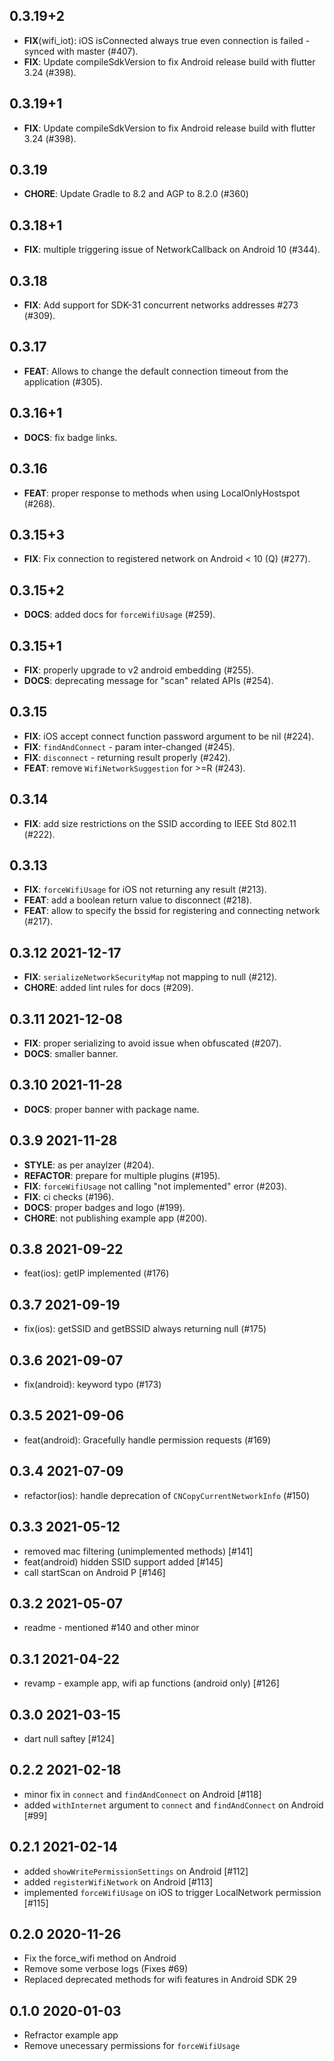 ## 0.3.19+2

 - **FIX**(wifi_iot): iOS isConnected always true even connection is failed - synced with master (#407).
 - **FIX**: Update compileSdkVersion to fix Android release build with flutter 3.24 (#398).

## 0.3.19+1

 - **FIX**: Update compileSdkVersion to fix Android release build with flutter 3.24 (#398).

## 0.3.19

 - **CHORE**: Update Gradle to 8.2 and AGP to 8.2.0 (#360)

## 0.3.18+1

 - **FIX**: multiple triggering issue of NetworkCallback on Android 10 (#344).

## 0.3.18

 - **FIX**: Add support for SDK-31 concurrent networks addresses #273 (#309).

## 0.3.17

 - **FEAT**: Allows to change the default connection timeout from the application (#305).

## 0.3.16+1

 - **DOCS**: fix badge links.

## 0.3.16

 - **FEAT**: proper response to methods when using LocalOnlyHostspot (#268).

## 0.3.15+3

 - **FIX**: Fix connection to registered network on Android < 10 (Q) (#277).

## 0.3.15+2

 - **DOCS**: added docs for `forceWifiUsage` (#259).

## 0.3.15+1

 - **FIX**: properly upgrade to v2 android embedding (#255).
 - **DOCS**: deprecating message for "scan" related APIs (#254).

## 0.3.15

 - **FIX**: iOS accept connect function password argument to be nil (#224).
 - **FIX**: `findAndConnect` - param inter-changed (#245).
 - **FIX**: `disconnect` - returning result properly  (#242).
 - **FEAT**: remove `WifiNetworkSuggestion` for >=R (#243).

## 0.3.14

 - **FIX**: add size restrictions on the SSID according to IEEE Std 802.11 (#222).

## 0.3.13

 - **FIX**: `forceWifiUsage` for iOS not returning any result (#213).
 - **FEAT**: add a boolean return value to disconnect (#218).
 - **FEAT**: allow to specify the bssid for registering and connecting network (#217).

## 0.3.12 2021-12-17

 - **FIX**: `serializeNetworkSecurityMap` not mapping to null (#212).
 - **CHORE**: added lint rules for docs (#209).

## 0.3.11 2021-12-08

 - **FIX**: proper serializing to avoid issue when obfuscated (#207).
 - **DOCS**: smaller banner.

## 0.3.10 2021-11-28

 - **DOCS**: proper banner with package name.

## 0.3.9 2021-11-28

 - **STYLE**: as per anaylzer (#204).
 - **REFACTOR**: prepare for multiple plugins (#195).
 - **FIX**: `forceWifiUsage` not calling "not implemented" error (#203).
 - **FIX**: ci checks (#196).
 - **DOCS**: proper badges and logo (#199).
 - **CHORE**: not publishing example app (#200).

## 0.3.8 2021-09-22

* feat(ios): getIP implemented (#176)

## 0.3.7 2021-09-19

* fix(ios): getSSID and getBSSID always returning null (#175)

## 0.3.6 2021-09-07

* fix(android): keyword typo (#173)

## 0.3.5 2021-09-06

* feat(android): Gracefully handle permission requests (#169)

## 0.3.4 2021-07-09

* refactor(ios): handle deprecation of `CNCopyCurrentNetworkInfo` (#150)

## 0.3.3 2021-05-12

* removed mac filtering (unimplemented methods) [#141]
* feat(android) hidden SSID support added [#145]
* call startScan on Android P [#146]

## 0.3.2 2021-05-07

* readme - mentioned #140 and other minor

## 0.3.1 2021-04-22

* revamp - example app, wifi ap functions (android only) [#126]

## 0.3.0 2021-03-15

* dart null saftey [#124]

## 0.2.2 2021-02-18

* minor fix in `connect` and `findAndConnect` on Android [#118]
* added `withInternet` argument to `connect` and `findAndConnect` on Android [#99]

## 0.2.1 2021-02-14

* added `showWritePermissionSettings` on Android [#112]
* added `registerWifiNetwork` on Android [#113]
* implemented `forceWifiUsage` on iOS to trigger LocalNetwork permission [#115]

## 0.2.0 2020-11-26

* Fix the force_wifi method on Android
* Remove some verbose logs (Fixes #69)
* Replaced deprecated methods for wifi features in Android SDK 29

## 0.1.0 2020-01-03

* Refractor example app
* Remove unecessary permissions for `forceWifiUsage`
